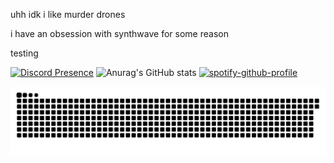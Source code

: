 uhh idk i like murder drones

i have an obsession with synthwave for some reason

testing

[![Discord Presence](https://lanyard.cnrad.dev/api/921163995665297410?theme=dark&showDisplayName=true)](https://discord.com/users/921163995665297410)
![Anurag's GitHub stats](https://github-readme-stats.vercel.app/api?username=pixelyloaf&show_icons=true&theme=synthwave)
[![spotify-github-profile](https://spotify-github-profile.kittinanx.com/api/view?uid=31ptaewee7gkub7mrc4nzmhj6ifm&cover_image=true&theme=natemoo-re&show_offline=true&background_color=121212&interchange=true&bar_color=53b14f&bar_color_cover=true)](https://spotify-github-profile.kittinanx.com/api/view?uid=31ptaewee7gkub7mrc4nzmhj6ifm&redirect=true)

<picture>
  <source media="(prefers-color-scheme: dark)" srcset="https://raw.githubusercontent.com/pixelyloaf/pixelyloaf/output/github-contribution-grid-snake-dark.svg">
  <source media="(prefers-color-scheme: light)" srcset="https://raw.githubusercontent.com/pixelyloaf/pixelyloaf/output/github-contribution-grid-snake.svg">
  <img alt="github contribution grid snake animation" src="https://raw.githubusercontent.com/pixelyloaf/pixelyloaf/output/github-contribution-grid-snake.svg">
</picture>     
